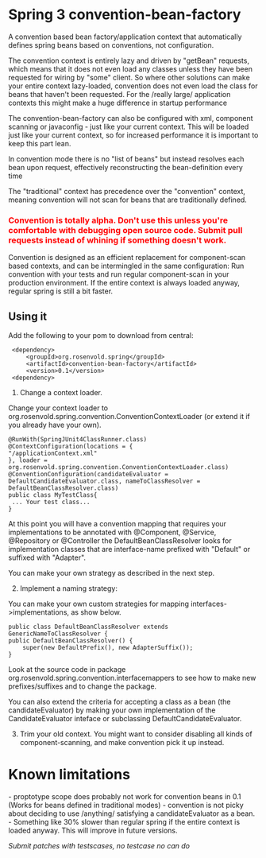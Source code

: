 <h1>Spring 3 convention-bean-factory</h1>

A convention based bean factory/application context that
automatically defines spring beans based on conventions,
not configuration.

The convention context is entirely lazy and driven by "getBean"
requests, which means that it does not even load any classes unless they
have been requested for wiring by "some" client. So where other solutions
can make your entire context lazy-loaded, convention does not even
load the class for beans that haven't been requested. For the
/really large/ application contexts this might make a huge difference in startup
performance<p/>


The convention-bean-factory can also be configured with xml, component scanning or
javaconfig - just like your current context. This will be loaded
just like your current context, so for increased performance it is important
to keep this part lean.


In convention mode there is no "list of beans" but instead resolves
each bean upon request, effectively reconstructing the bean-definition every time<p/>
The "traditional" context has precedence over the "convention" context, meaning
convention will not scan for beans that are traditionally defined.


<h3 style="color:red">
Convention is totally alpha. Don't use this unless you're comfortable with debugging open source code. Submit pull requests instead of whining
 if something doesn't work.
</h3>

Convention is designed as an efficient replacement for component-scan based contexts,
and can be intermingled in the same configuration: Run convention with your tests
and run regular component-scan in your production environment. If the entire context is
always loaded anyway, regular spring is still a bit faster.


<h2>Using it</h2>

Add the following to your pom to download from central:</p>

     <dependency>
         <groupId>org.rosenvold.spring</groupId>
         <artifactId>convention-bean-factory</artifactId>
         <version>0.1</version>
     <dependency>


1. Change a context loader.</p>

Change your context loader to org.rosenvold.spring.convention.ConventionContextLoader (or extend it if you already have your own).</p>

    @RunWith(SpringJUnit4ClassRunner.class)
    @ContextConfiguration(locations = {
    "/applicationContext.xml"
    }, loader = org.rosenvold.spring.convention.ConventionContextLoader.class)
    @ConventionConfiguration(candidateEvaluator = DefaultCandidateEvaluator.class, nameToClassResolver = DefaultBeanClassResolver.class)
    public class MyTestClass{
     ... Your test class...
    }

At this point you will have a convention mapping that requires your implementations to be annotated with @Component, @Service, @Repository or @Controller
the DefaultBeanClassResolver looks for implementation classes that are interface-name prefixed with "Default" or suffixed with "Adapter".

You can make your own strategy as described in the next step.

2. Implement a naming strategy:</p>

You can make your own custom strategies for mapping interfaces->implementations, as show below.

    public class DefaultBeanClassResolver extends GenericNameToClassResolver {
    public DefaultBeanClassResolver() {
        super(new DefaultPrefix(), new AdapterSuffix());
    }

Look at the source code in package org.rosenvold.spring.convention.interfacemappers to see how to make new prefixes/suffixes and to change the
package.

You can also extend the criteria for accepting a class as a bean (the candidateEvaluator) by making your own implementation
of the CandidateEvaluator inteface or subclassing DefaultCandidateEvaluator.

3. Trim your old context. You might want to consider disabling all kinds of component-scanning, and make
        convention pick it up instead.</p>


<h1>Known limitations</h1>
- proptotype scope does probably not work for convention beans in 0.1
  (Works for beans defined in traditional modes)
- convention is not picky about deciding to use /anything/ satisfying a candidateEvaluator as a bean.
- Something like 30% slower than regular spring if the entire context is loaded anyway. This will improve in future versions.

*Submit patches with testscases, no testcase no can do*
